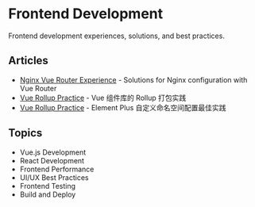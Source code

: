 # Frontend Development

Frontend development experiences, solutions, and best practices.

## Articles

- [Nginx Vue Router Experience](./nginx-vue-router-experience.md) - Solutions for Nginx configuration with Vue Router
- [Vue Rollup Practice](./vue-rollup-practice.md) - Vue 组件库的 Rollup 打包实践
- [Vue Rollup Practice](./element-plus-scss-name-space.md) - Element Plus 自定义命名空间配置最佳实践

## Topics

- Vue.js Development
- React Development
- Frontend Performance
- UI/UX Best Practices
- Frontend Testing
- Build and Deploy
